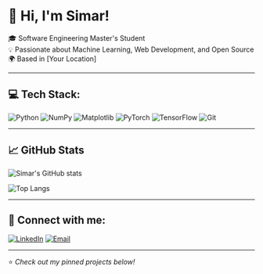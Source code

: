 
# 👋 Hi, I'm Simar!

🎓 Software Engineering Master's Student  
💡 Passionate about Machine Learning, Web Development, and Open Source  
🌍 Based in [Your Location]

---

## 💻 Tech Stack:

![Python](https://img.shields.io/badge/-Python-333333?style=flat&logo=python)
![NumPy](https://img.shields.io/badge/-NumPy-333333?style=flat&logo=numpy)
![Matplotlib](https://img.shields.io/badge/-Matplotlib-333333?style=flat&logo=matplotlib)
![PyTorch](https://img.shields.io/badge/-PyTorch-333333?style=flat&logo=pytorch)
![TensorFlow](https://img.shields.io/badge/-TensorFlow-333333?style=flat&logo=tensorflow)
![Git](https://img.shields.io/badge/-Git-333333?style=flat&logo=git)

---

## 📈 GitHub Stats

![Simar's GitHub stats](https://github-readme-stats.vercel.app/api?username=Simar28&show_icons=true&theme=default)

![Top Langs](https://github-readme-stats.vercel.app/api/top-langs/?username=Simar28&layout=compact)

---

## 🔗 Connect with me:

[![LinkedIn](https://img.shields.io/badge/-LinkedIn-0077B5?style=flat&logo=linkedin)](https://linkedin.com/in/YOUR-LINKEDIN)
[![Email](https://img.shields.io/badge/-Email-D14836?style=flat&logo=gmail&logoColor=white)](mailto:YOUR.EMAIL@example.com)

---

⭐️ *Check out my pinned projects below!*


